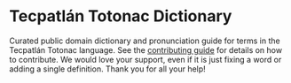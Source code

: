 
# Tecpatlán Totonac Dictionary

Curated public domain dictionary and pronunciation guide for terms in the Tecpatlán Totonac language. See the [contributing guide](https://github.com/drumworkteam/term/blob/make/.github/contributing.md) for details on how to contribute. We would love your support, even if it is just fixing a word or adding a single definition. Thank you for all your help!